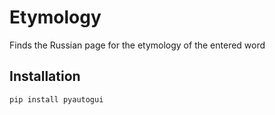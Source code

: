 # Etymology
Finds the Russian page for the etymology of the entered word


## Installation
```
pip install pyautogui
```
